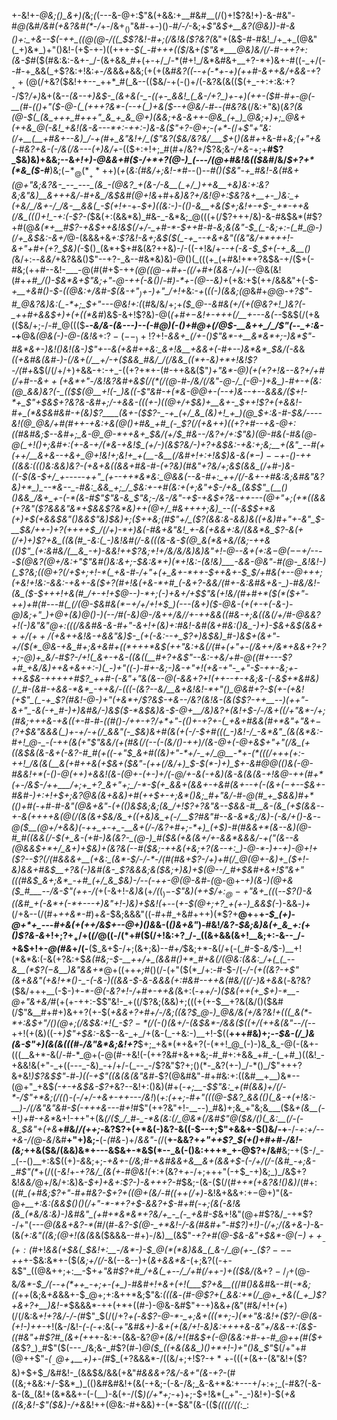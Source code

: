 +-&!+*-@&;()_&+)(*&;_(_(---&-@+:$"&(+&&:+__#&#__(/()+!$?&!+)-&-#&"-#_@(_&#_/&#(+&?&#(*_-_/_+-/&$+_()$"&#-+-)()-#_/-/_-&;+*$"&$_+__&?(@&)_)-#-&()+:_+&--$(-++_((@(@-/((_$$?&!-#+;(/&!&($?&?(*&"+(&$-#-#&!_/+_+_(@&"(_+)&*_)+"()&!-(+$-+-)((+++_-$(_-#+++(($_/&+_($"&*___@&)&/(/-#-++?+:(&-$_#($(#&:&:-&+-_/-(&+&&_#+(+-+/_/-*(#+!_/&*&#&+__+?-*+)&+-#((-_+/(--#-+_&&(_+$?&:+!&:_+_-_/&_&&_+_&&;(+(+(&_#&?((_--_+(-*+-+)(++#-&++&/+&&-+_$?__++(@(/+$&?($&!++--_++*_#(_&--(($&/-+(-()+/(-&?&(&(($(+_-+:+:&:+?-/$?_/+)_&+(&--*(_&_--+)&$-_(&+&(-_-((+-_&&!_(_&-/+?_)+-+)(++-($_#-#+-_@(-__(#-(()+"($-@-(_(+++?&*-(--+(_)+&($_--+_@&/_-_#--_(_#&?&*(/&:+"&)(_&?(&(@-$(_(&_+++_#+++"_&_+_&_@+)(&&;+&-&++-@&_(+_)_@&;+)+;_@&+(++&_@(-&!_+&!(&-&---*+:-++:-)&-&($"+?-@+;-(+*-(_/+*$"+"&:(/+__(__+#&+--&)_/-+(#+_&"&!+/_($"&?($&/&?&/___$+*(*_)(&_#+*+&-#+*&;(_+"___+&(-#&?+&-(-/&_(/&---(+_)&*_/+_-(($+:+!+;_#(#+/&?+/$?&;&-_/+&-_+;+__#$?_$&)&)+&&;--&_+!+)-@&&+#($-/+*+?(@-)_(---/(@+#&!&(($&#_/&/_$+?+*(*&_($-#___)&;($-*_@(*__+*+$+)(_+_(_&:(#&/+;&!-*_#--()--_#()($&"-+_#&!-&(#&+(@+"&;&?&-_--_---_(&_-(@&?_+(&-/-&__(_+/_)++&__+&)&:+:&?&;&"&)__&+++&/-#+&_/&$&#(@+!&_+#+*&)&?+/&!_@+:_$&?&+__+-_)&:_+(+&/_/&+-/_/&-__&&(_-$_(+!+_-*+-_$+)((&:-)-(()-&__+&($+;&!+-+$-_+*-++&(/&_((()+!_-+:(-$?-(_$&(+:(&&*&)_#&-_-&*&;_@(((+(/$?+++/&)-&-#&$&*(#$?+#(@_&(*+__#$?-+&$++&!&$(/+/-_+#-*-$++_#-#-_&;&(&"-$_(_-&;+:-(_#_@-)(/+_&$&:-&+/_@-(&&&+&_+:$?&!-&+;&$($(_-+_--+&+&"((&"&/+*+++!-&+"+#+(+?_$&)(-_$()_(&*+$+#&(&?++&)-/-((-+!&/+*--+(-&-$_$+(-+_&__()(*&/+:--_&&/_+&?&&()$"--+?-_&--#&*&)&)-@()(_(((+_(+#&!+*+?&$&-+/($+(-#&;(++#--&!-___-@(#(#+$-++*(@_((@-+_#+-((_/+#+(&&-/+)_(-*-@&(&!(#+*+#_/()-$&*&+$"&;+"-*_@-++(-&()_/-#_)-*+-(@--&)+_(+&:+$(++/&&&"+(-$-*+__+&#()-$-((@&:+/&#-$(_&-+"_$_)+$-)+"_/+!+*&:-*+*(_((-)(&&;(@_&_#_+_@_@-*+?$"-#_@&?&)&:(_-*+;_$+"---@&!+:(*(#&/&/+;+_($_@--&#&(+/(+(@&?+!_)&?(-_++#+&&$+)+(+*(*(*&#_)&$-&+!$?&)-@(*_(+#+$-$&!+-++_+(/__+---&_(_-*-$&$(/(+&(($&/+;-/-#_@((($__-*-&_/&-_(&_---)-_-(-#_@_)(-()+#_@+(_/_@_$-__&++_/_/$"(--_+:&--*+__@&*(@&(-)-@-(&!&*+:$?-(--_)+!$?+!-*&&+_(/+-(*_)$"&*-+__&*&*+;-)&*$"-#&*&+-)&!()&!(&-)$"+--&(+&#++&:_&+!&__+&&+(-#+--)&*&*_$&/(-&_&*(_(+&#&(&#-)-_(/&+(/__+/-+($&&_#&/_/(/&&_((*+-&)+*+!&!$?-/(#+*&$(/(/+/+)+&&-+:-+_-((+?+*+-(#-++&&($"_)+"&*-@___)(*+$(+$?+!&*--&?+/+#(/+#--&$++($+_&*+"-/&!&?&#__+_&$(/(*(/(@-#-/&/(/&"-@-/_(-@-)+&_)-#+-+(&:(@_&&)&?(-_(($_$(@__+!(-_)&((-$"&#-+(*&_-@_@+-(--+_)&--+--&&&/($+!-*+_$"+$&$+?&?&-&#+;_/-+&&-(((+-_)_((@+/+$&)+__&+-_$__+*+!$?+(+&&!-#+_(*&$&#&#-+(&_)$?____(&+-($$?-_-+_(+/_&_(&)+!_+_)(@_$+:_&-#-$&/----&!(@_@&/+#(#++-+&:+&(@()+#&_+#_(-_$?(/(+&*++_)((+?+#--+&-@+:(_(#&__#&;_$--&#+;_&-@_@-*++&+_$&/(_+/_$_#&--/&?+/+:$"&)(@-#&(-#&(_@-@(_+!()+;&#+:(+-&__-_+/(*_&-+&!_$_(+/-)(&$?&/-)+?+&_$&:-+&:+;&;__+(&"_--#(+(++/__&+&--+&+_@+!&!+;&!+_+(__-&__(/&#+!+:+!&$_)&-&$(*-)--+$_-()-++_((&_&:((()&:_&&)&?_-(+&+&(_(&&+#&-_#-(+?&)(#&"+?&/+;&$(&&_(/+#-)&-((-$(__&-$+/_+-----++"_(+--++*&*&:_@&&(--&-#+:_++/(/-&+-+#&:&;&#&"&?&)+*_)_--*&--_-#&:_&&_+;_/_$&:+-+#(_&:+(+;&"+$-/+&_(&$$"_(__()()&&_/&+_+-(-*(&-#$"$"&-&_$"&;-/&*-/&"-*+$-+&$+?&-++---_(@+"+;(_+*((&&_(+?&"(_$?&&&"&*+$&&$?&*&)++(@+/_#&++++;&)_--((-&$_$+*&(+)+$(+&_&$&"()&&$"&)_$&)+;($++&;(#$"+/_($?(&&:&_-&&)&((+&)_#+"+-&"_$-__$__&/++-)+?(++++$_/(/+)-*+)&(-#&+&"&!_+-&(+&&+:&/(&&*&_$?-&(+(/+)+)$?+&_((&(#_-&:(_-)&!&#(/-&(((&-&-$(@_&(*&+__&/(_&;-+_+&(()$"_(+:&#&/(__&_-+)-&&!++$?&;+!+/&/&/__&)&)&"+!-@--___&+(+:&$-@(--$+/--_--$(@&?(@+/&:+"$"&#__()&:&*+;-$&:&*+)(*+!&:-(&!&)___-&&-@&"-#(@-_&!&!-)(_$?&;((_@+?(/+$+;+!-*(_+&-#-/+"+(+_&+-*++-$+_+&+_-$_$_/+#&$($+*-*-@_++_+;(+&!+!&:_-_&&:-+_&+_-*_&($+?(#+!&(+&-*+#_(-&+?-&&/(#+-&:&#&+&-_)-#&/&!-(&_($-$+++!+&(#_/+-+!+$_@--_)-*+;_(-)_+_&_+_/+$$"&(+!&/(#+#+*($(*($+"-++)+#(#---#(_(/(@-$&#&$(*-$+/__+/+!+$_)(---(&+)($-@&-(+(+_-+(-&-)-@_)&;+"_)+__@+(&__)_@()-)(--/_#(-&)_@-/&++/&/_/+-+$+$&&(_(#&-+;&*((&*(/+/_#__-@_&&?+!(_-)&"&"_@+:(((/&_&#&-_&-#+"-&+!+(&)+:_#&!-_&#(_&*+#&:()&_-)+)-$&+&$(&&$+++/(++/($+*&_++&!&-+&&"&)_$-_(+(-&:--+_$?+)&$&)_#-)&$_+(&+"-+_/__($(*_@&-+&_#+;&+&#+((*+++*&$(++"&:+&(/(#__+(+"+-(/&++/&*_+&&+?+?+;-@_)+_&/-#$?-/+!(_&+-+&-((&((__#+?+&$"--&:-__+&/+#-@_((#+---$?+#_+&/&)++&+&++:-)(_-)+"((-)-#+-&;-)&-+"+!(+&-+"-_+"-$_-+*+-&;_+-++&_$&-+++++#$?_++#-(-*&"+"_&(&-*-@(*-&_&+?+!_(++--+-+_&;&-(-&$+*&#&)(/_#-(&#-+&&-*&*_-++&/-(((-(&?--&/__&+&!&!-*+"()_@&#+?-$__(+-$($_+&!(+$"_(_-+_$?(#&!-@_-_)+"(+&*+/$?&$-+&--/&?_(&!&-(&($$?-++__--)(++"-&+"_-&(-+_#-)+)&#&/-)&$($-*&$&)&-_$-@+__/&)&?+(&!+$-/-/&+(_(/+"&*-/+;__(#&;++_+&-+&(_(+-#-#-_(_(#()-/++-_+?_/+*+"-(()+-+?+-(_+__&+#&&(#__+*&"+"&_+$-($?+$&"&&&(_)+-+/-+(/_&&"(-_$&)_&+#(&_(+(-/-$+#(((_-)&!-/_-&*&"_(&(&*&:-#+!_@-_-(-++(&(+"$"&&_/(+(#&_(/(_--(_-(&/()-++)_/__(&-@+(-@+*&$+"+"(/&_(+((&$&*(&-&+(-*&?-#_#(+(*(-+"_$_&+#((&)+"-*+/-_+/_@__-*+-(*(((/+++(+:-++!_/&(&(__&(+#++&(+$&+($&"-(++(/&/+)_$-$(*-)+)_$+-&#_@_@(*()&(-@-#&*&!+*(-()-@(++)+&&!_(_&_-(@+-(+-)+/_(-@_/_+-&(_-+&)(&-_&(_&(&-*+!&*_@-++(_#+*(+-/&$-/++___/+;+_+?_&+"+;_/-*-$(+_&&+(&__&+-+&#(&+--+(-(&_$+(-$+--$&+-#&#-)+:+!+$+;&?_@&(&+&_&)+#(++$+-+;&*()&;_#+"&/-#-@(#_+_$&_&)_#+*((_)+#(-+#-#-*&"(*_@&+&"-(+(()&$&;&;(&_/+!$?+?&"&--$&&-#__&-(&_(+$(&&--+-&(++++&(@(/(&_(_&+$&/&_+((+&)&_+(-/__$?_#&"_#--&-&*&;_/&)_-(-&/_$+$()-&_--@($__(@+/+&&)(-++_+-+_-__&+(/-/&?+#+;-*+)_(+$_)-#(#&&+*(&--&)(@-#_#((&&__(/-$(+_&-(+#-)&(&?-_(@-)_#($&(+&(&+/+-_&&*&&&/-$+($"(&--&_(@&*&$+*+/_&+)+$&*_)+(&?_&(--#($&;-++&(+&;+?(&--+:_)-@-*-)+-+)-@+!+($?--$?(/(#&&&+__(+&:_(&*-$_/-/-*-/(#(#&+$?-/+)+#(/_@(@+-&)+_($+!-_&)&&+#&$__+?&(-)&#(&-_$?&&&;&_($&;+)&)+$(@-_-/_#+$&#+&+!$"__&*+"(((*_#&$_&+;&*_-+#_(+/_&_$&)-/--_(-++-_@(@-&___#-(_@-@+*-+_)(&-)(@+&($_#___--/&-$"_(++-/(*+(-&+!-_&)&_(+_/(_($_)-$-*$"&)(++$_/_$+:_@-+$"&+_((*(_-_-*$?()-&((&#_+(-&*+(-*+---+)&"+!-)&)+$&!(*+--(_+-$(@+;+?_+(+-)_&&$(_-)-&&*-)+*(/+&--(/(#+_++&*-#_)+_&_-$&;&&&"((-#+#_+&#+++)(*$?+__@+__+__+*-$_(+)-@+*+_---#+&(+(++/&$+--@+)()&*&-(_()&+&"_)-#&!_/&?-$&;&)&(+_&_+:(+()$?&-&_+!+;$?+_+/+$(_(/_@((-/(*+#($(/+!&:+?_/-_((&+&&(&+!__&;+:-&--_/-+&$+!+-_@(#&_+/(-__($_&+$-/+;(&+;&)--_#+/_$&;+*-&(/+(-(_#-$_-&/_$-)__+!(*&*&:(-&(+?&:+$_&(#&;-$-__++/+_(&&#()+*_#+&(/(@&:(&&:_/+(_(_--&__(*$?($-$&__)&"&&+*_@+((++_+;_#()(/-(+"($(*_/+:-#-$-/(*-/-(+((_&?-+$"(&+&&"(+&!+*()-_-(-&-)((&&-$-&-&&_&(+:_#&#--+_+&(#&/((_/-)&_+&&*(_-_&?&?($&/+++__(-$-)+_-*-@(-&?+!-/+#+-++&(_&+:(_-++/-)($&(++(+_$+)-*__-@+"&+&/_#(+(+-++:-$$"&!-_+((/$?&;(&&)+;(((+(+-$__+?&(&/()($&#(/$"&__#+#+)&++?(+-$(*+&_&+?+#+/-/&;((&?_$_@-)_@&/&(+/&?&!+(((_&(*-*+:&$+"_/()(@+;(/&$&:+!(_-$$?-*($_/(-()(&+/-(&$&*-/&&($((+/(++&(_&"-_-/(*--+$+!($+(&)((-+_)$"+$&:-_&$--&-_+_/+(&-(_-+&:-)__+!-$((__+++#&)+;-_-$&-(/_)&(&-$"+)(&(&(((#-/&"&*&;&!+?___$+;_+&*(*+&+?(-(*+!_@_(-)-)&_&_-@(-(&+-(((__&+*-&(/-#-*_@+(-@(#-+&!(-(++?&#+&+*&;-#_#+:+&&_+#_-(_+#_)((&!_-+&&!&(+"-_+((---_-&)_-+/+/-(_--_-/$?&"$?+;()(*-_&?(+-)_/-*()_/$"+++?&+&!_)$?&$$"-#-)((-+$"(*(*&(&(&"&#-_$?(@&#&"-#+#&:+:((&#__+__)&*--(@+"_+&$_(-+-+&$&-$?+_&?--&!+:()&)(#+(_-+;__-$$"&:_+(#(&&)+/(/-*-/$"+*&;(/((_)-*(-_/+/-+&+_-+*_+---/&!_)(*+:(++;-#+"(((@-$&?_&&(()(_&-+(+!&:-__)-/(/&"&"&#-$(-+$+$_+_&---*_#+!_#$"(++?&"+!-__--)_#&)+;&_+"&;&___($&*+$($&__(-*+!_)+#-+&*_&+!-++"+(&*(/($_/_#-_-*&(&:(/_@&*(/&#$"_@($&/()(_&:__(/-(-&_$&"_+(+&*__+#&/_/(++;-_&?$?+(+*&(-)&?-&((-$--+;$"+&&+-$()&/-+__-/-_+:+/--+&-/(@_-_&_/&#__+"+)&;-__(-_(#&_-)+/_&&"-(_/(__+-&&?+*+"+*_+$?_$(+()+#+#-/&!-(&;_$+$+&($&/(&&)&*+---&$&+-*&$(*--_&(-()&:+++*_+-@$?+/&#__&;-+($-/_-_(--()__+:&$((+)-*&*&;+;-*+_&+-(_/&;_#-+&#&&+_&__&+_(&_&+*_$-(-/+/(/-(&#_-+;&-_#$"(*_+(/((_-&!_+-*+?&/_(&(+*-#_@&!(_+:+(&?+_+_-/+;+++"(-+$_-+)&;_)_/&$+?&!_&&/_@+/&/+:&)&-_$+)+&+:$?-)-&+++?-#_$&;-(&-($(/(#_++*(+&?&!()&)_/(#+:(*(#_(+#&;$?+"-#+#&?-$+?+((@+$($&/-#((++(/+)-*&!&+&&+:+$-@+)$"(&-@_+__+:&:(&&$()()(/+"-*-*+?+$-&&?+$-#+#(-+;(&(-&!&(&_(*&/&:&)-)&#&"_(+#+*&*&*+?&/+_-_(-_+&#-$_&+!&"(@+#$?&/_-+*$?-/+"(_---@(&&$+$&?-*(#_/(#-*&?-$(@-_+*&!-/-&(#&#+"-#$?_)+!_)-_(/+;_/(&+&-)-*&-(&_(+:&"((&;(@+!(&(&_&($&&&--#+)-/&)__(&$"_-+?+#(@-$&-&"+$&*-@($-)++__-(+:($_#+!_&&(+$&(_$&!+:__-/&*-)-$_@(*(*&)&&_(_&-/_@(+-_($$?---$++_+-$&:&*+-($(_&;+/(/_-&(--&--)+(_&+&&*&-_(+;&?((-+-&$"_((@&++;+:__-$+*+"&#$?+#_/+&(_+--/_/+#(/++-)+(($&/(*&+$?-/_/+$(@-&_/&*-$_/(--+(*++_-+;+-(+_)-#&#+!+&+(+!(___$?+&__((_/_#()&&_#&--#(_-*&;((_+_+_(&;&_+&_&&+-$_@+;+:&++*&;$"&:_(((&_-_(#-@$?+(_&&:+*(/_@+_+&((_+_)$?+&+?+__)&!-*_$&&&*-++(+*+((#-)-@&-&#$"+-+)&&_+(_&"(#&/+!+_(+_)(/(/&:&_+!+?&/_-_/-(_#$"_$(/(/+?_+(_-*_&$?-@-*-_+;&+(((*+;-)(*+"&:&!+($?_/-@(&-(+!-)_++_-*+!(&-/&!-_(-(-+:_&(*-___+"&#_&+)-&+(+(&/+!_-&)&:++++&-&"+/&_&-+:(_&$-((#&"+#$?_#_(&+(++*+-&:+-(&&-&?_@+(&/+!(#&$+(-@(&&:+#-+-#_@++(#($+(&_$?_)_#$"($(---_/&;&-_#$?(#-)_@($_((+&(&&_)()+*+!-)+"()&_$"_$(/+"+#(@++$"-_($__-@+_+$__+)+-(#_$_(+?&&&*-/((&/+;+!$?-$+*+$-$($((+(&+-(&"&!+($?&)+$+$_/&#&!-_(&&$&/&&(+&"_#&&&*+?&/-&+"(&-*+?-_(#((&;+&&:+/-$&*_)_(()&#&#&!+(&(-+&;-(-&-/&;_&-&+*&:+---+/+:+;_(-#&?(-&-&-(&_(&!+(&*&&+-(-(__)-&(+-/($_)(/+*+;_-+)+;-$+!&*(_+"-_-)&!+)-$(*+&((&;&!_-$"($&)-/_+&*&!++(@&:-#+&&)+-(*-$&"(&-(($_((((/((_:_:
